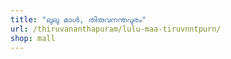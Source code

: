 ```yaml
---
title: "ലുലു മാൾ, തിരുവനന്തപുരം"
url: /thiruvananthapuram/lulu-maa-tiruvnntpurn/
shop: mall
---
```

